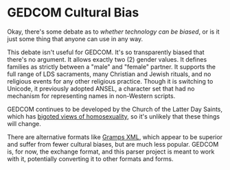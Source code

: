 # GEDCOM Cultural Bias

Okay, there's some debate as to _whether technology can be biased_, or is
it just some thing that anyone can use in any way.

This debate isn't useful for GEDCOM. It's so transparently biased that there's
no argument. It allows exactly two (2) gender values. It defines
families as strictly between a "male" and "female" partner. It supports the full
range of LDS sacraments, many Christian and Jewish rituals, and no religious
events for any other religious practice. Though it is switching to Unicode,
it previously adopted ANSEL, a character set that had no mechanism for representing
names in non-Western scripts.

GEDCOM continues to be developed by the Church of the Latter Day Saints,
which has [bigoted views of homosexuality](https://en.wikipedia.org/wiki/Homosexuality_and_The_Church_of_Jesus_Christ_of_Latter-day_Saints),
so it's unlikely that these things will change.

There are alternative formats like [Gramps XML](https://www.gramps-project.org/wiki/index.php/Gramps_XML),
which appear to be superior and suffer from fewer cultural biases, but
are much less popular. GEDCOM is, for now, the exchange format, and
this parser project is meant to work with it, potentially converting it to
other formats and forms.
